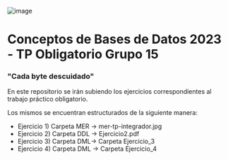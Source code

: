 ![image](https://github.com/thadek/cbd_tp_integrador/assets/79814537/e5d9b7e2-32b0-425d-a3d0-983635631aba)
# Conceptos de Bases de Datos 2023 - TP Obligatorio Grupo 15
### "Cada byte descuidado"
En este repositorio se irán subiendo los ejercicios correspondientes al trabajo práctico obligatorio.

Los mismos se encuentran estructurados de la siguiente manera:

- Ejercicio 1) Carpeta MER -> mer-tp-integrador.jpg
- Ejercicio 2) Carpeta DDL -> Ejercicio2.pdf
- Ejercicio 3) Carpeta DML-> Carpeta Ejercicio_3
- Ejercicio 4) Carpeta DML -> Carpeta Ejercicio_4
